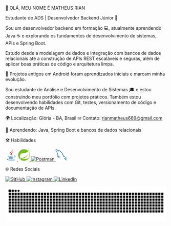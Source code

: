 👋 OLÁ, MEU NOME É MATHEUS RIAN

Estudante de ADS | Desenvolvedor Backend Júnior 🚀

Sou um desenvolvedor backend em formação 💻, atualmente aprendendo Java ☕ e explorando os fundamentos de desenvolvimento de sistemas, APIs e Spring Boot.

Estudo desde a modelagem de dados e integração com bancos de dados relacionais até a construção de APIs REST escaláveis e seguras, além de aplicar boas práticas de código e arquitetura limpa.

📂 Projetos antigos em Android foram aprendizados iniciais e marcam minha evolução.

Sou estudante de Análise e Desenvolvimento de Sistemas 🎓 e estou construindo meu portfólio com projetos práticos. Também estou desenvolvendo habilidades com Git, testes, versionamento de código e documentação de APIs.

🌍 Localização: Glória - BA, Brasil
✉ Contato: rianmatheus669@gmail.com

🧠 Aprendendo: Java, Spring Boot e bancos de dados relacionais

🛠 Habilidades
<p align="left"> <a href="https://www.java.com/" target="_blank" rel="noreferrer"> <img src="https://raw.githubusercontent.com/devicons/devicon/master/icons/java/java-original.svg" width="36" height="36" alt="Java" /> </a> <a href="https://spring.io/projects/spring-boot" target="_blank" rel="noreferrer"> <img src="https://raw.githubusercontent.com/devicons/devicon/master/icons/spring/spring-original.svg" width="36" height="36" alt="Spring Boot" /> </a> <a href="https://www.postman.com/" target="_blank" rel="noreferrer"> <img src="https://www.vectorlogo.zone/logos/getpostman/getpostman-icon.svg" width="36" height="36" alt="Postman" /> </a> <a href="https://www.mysql.com/" target="_blank" rel="noreferrer"> <img src="https://raw.githubusercontent.com/devicons/devicon/master/icons/mysql/mysql-original.svg" width="36" height="36" alt="SQL" /> </a> </p>
🌐 Redes Sociais
<p align="left"> <a href="https://github.com/matheusrian" target="_blank" rel="noreferrer"> <img src="https://raw.githubusercontent.com/danielcranney/readme-generator/main/public/icons/socials/github.svg" width="32" height="32" alt="GitHub" /> </a> <a href="https://www.instagram.com/rian144hz" target="_blank" rel="noreferrer"> <img src="https://raw.githubusercontent.com/danielcranney/readme-generator/main/public/icons/socials/instagram.svg" width="32" height="32" alt="Instagram" /> </a> <a href="https://www.linkedin.com/in/matheus-souza7" target="_blank" rel="noreferrer"> <img src="https://raw.githubusercontent.com/danielcranney/readme-generator/main/public/icons/socials/linkedin.svg" width="32" height="32" alt="LinkedIn" /> </a> </p> <img src="https://raw.githubusercontent.com/Rian144hz/Rian144hz/output/snake.svg" alt="Snake animation" />
